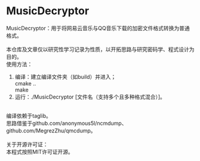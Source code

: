 # MusicDecryptor
MusicDecryptor：用于将网易云音乐与QQ音乐下载的加密文件格式转换为普通格式。<br />
<br />
本仓库及文章仅以研究性学习记录为性质，以开拓思路与研究密码学、程式设计为目的。
<br />
使用方法：<br />
1. 编译：建立编译文件夹（如build）并进入；<br />
        cmake ..<br />
        make<br />
2. 运行：./MusicDecryptor [文件名（支持多个且多种格式混合）]。<br />
<br />
编译依赖于taglib。<br />
思路借鉴于github.com/anonymous5l/ncmdump、github.com/MegrezZhu/qmcdump。<br />
<br />
关于开源许可证：<br />
本程式按照MIT许可证开源。<br />